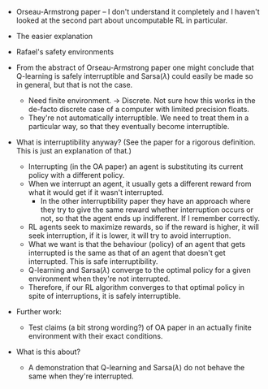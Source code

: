 - Orseau-Armstrong paper – I don't understand it completely and I haven't looked at the second part about uncomputable RL in particular.
- The easier explanation
- Rafael's safety environments

- From the abstract of Orseau-Armstrong paper one might conclude that Q-learning is safely interruptible and Sarsa($\lambda$) could easily be made so in general, but that is not the case.
    - Need finite environment. → Discrete. Not sure how this works in the de-facto discrete case of a computer with limited precision floats.
    - They're not automatically interruptible. We need to treat them in a particular way, so that they eventually become interruptible.

- What is interruptibility anyway? (See the paper for a rigorous definition. This is just an explanation of that.)
    - Interrupting (in the OA paper) an agent is substituting its current policy with a different policy.
    - When we interrupt an agent, it usually gets a different reward from what it would get if it wasn't interrupted.
        - In the other interruptibility paper they have an approach where they try to give the same reward whether interruption occurs or not, so that the agent ends up indifferent. If I remember correctly.
    - RL agents seek to maximize rewards, so if the reward is higher, it will seek interruption, if it is lower, it will try to avoid interruption.
    - What we want is that the behaviour (policy) of an agent that gets interrupted is the same as that of an agent that doesn't get interrupted. This is safe interruptibility.
    - Q-learning and Sarsa($\lambda$) converge to the optimal policy for a given environment when they're not interrupted.
    - Therefore, if our RL algorithm converges to that optimal policy in spite of interruptions, it is safely interruptible.

- Further work:
    - Test claims (a bit strong wording?) of OA paper in an actually finite environment with their exact conditions.

- What is this about?
    - A demonstration that Q-learning and Sarsa($\lambda$) do not behave the same when they're interrupted.
